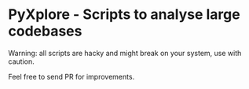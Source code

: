 # PyXplore - Scripts to analyse large codebases


Warning: all scripts are hacky and might break on your system, use with caution.

Feel free to send PR for improvements.
